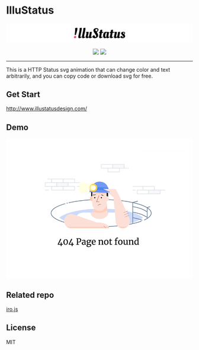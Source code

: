 # IlluStatus
![image](https://github.com/blairlee227/IlluStatus/blob/master/illustatus_logo.png)
<p align=center>
<a target="_blank" href="https://opensource.org/licenses/MIT" title="License: MIT"><img src="https://img.shields.io/badge/License-MIT-blue.svg"></a>
  <a target="_blank" href="https://github.com/ellerbrock/open-source-badges" title="License: MIT"><img src="https://badges.frapsoft.com/os/v2/open-source.svg?v=103"></a>
</p>

---

This is a HTTP Status svg animation that can change color and text arbitrarily, and you can copy code or download svg for free.

## Get Start
http://www.illustatusdesign.com/

## Demo
![image](https://github.com/blairlee227/IlluStatus/blob/master/demo_1.gif)

## Related repo
[iro.js](https://github.com/jaames/iro.js)

## License
MIT
